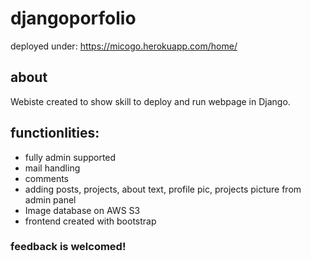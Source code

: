 # djangoporfolio

deployed under: https://micogo.herokuapp.com/home/

## about 

Webiste created to show skill to deploy and run webpage in Django. 

## functionlities:

* fully admin supported
* mail handling
* comments
* adding posts, projects, about text, profile pic, projects picture from admin panel
* Image database on AWS S3 
* frontend created with bootstrap 


### feedback is welcomed! 
